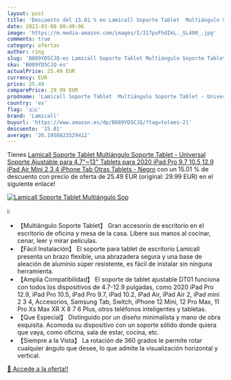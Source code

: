 ```yaml
---
layout: post
title: 'Descuento del 15.01 % en Lamicall Soporte Tablet  Multiángulo Sop'
date: 2021-03-08 00:49:06
image: 'https://m.media-amazon.com/images/I/317pvFhdIkL._SL400_.jpg'
comments: true
category: ofertas
author: ring
slug: 'B089YD5CJQ-es Lamicall Soporte Tablet Multiángulo Soporte Tablet -...'
sku: 'B089YD5CJQ-es'
actualPrice: 25.49 EUR
currency: EUR
price: 25.49
comparePrice: 29.99 EUR
prodname: 'Lamicall Soporte Tablet  Multiángulo Soporte Tablet - Universal Soporte Ajustable para 4.7"~13" Tablets para 2020 iPad Pro 9.7  10.5  12.9  iPad Air Mini 2 3 4  iPhone  Tab  Otras Tablets - Negro'
country: 'es'
flag: '🇪🇸'
brand: 'Lamicall'
buyurl: 'https://www.amazon.es/dp/B089YD5CJQ/?tag=tolees-21'
descuento: '15.01'
average: '26.1958823529412'
---
```


Tienes [Lamicall Soporte Tablet  Multiángulo Soporte Tablet - Universal Soporte Ajustable para 4.7"~13" Tablets para 2020 iPad Pro 9.7  10.5  12.9  iPad Air Mini 2 3 4  iPhone  Tab  Otras Tablets - Negro](https://www.amazon.es/dp/B089YD5CJQ/?tag=tolees-21) con un 15.01 % de descuento con precio de oferta de 25.49 EUR (original: 29.99 EUR) en el siguiente enlace!

[![Lamicall Soporte Tablet  Multiángulo Sop](https://m.media-amazon.com/images/I/317pvFhdIkL._SL400_.jpg)](https://www.amazon.es/dp/B089YD5CJQ/?tag=tolees-21)

ℹ️:

- 【Multiángulo Soporte Tablet】 Gran accesorio de escritorio en el escritorio de oficina y mesa de la casa. Libere sus manos al cocinar, cenar, leer y mirar películas.
- 【Fácil Instalación】 El soporte para tablet de escritorio Lamicall presenta un brazo flexible, una abrazadera segura y una base de aleación de aluminio súper resistente, es fácil de instalar sin ninguna herramienta.
- 【Amplia Compatibilidad】 El soporte de tablet ajustable DT01 funciona con todos los dispositivos de 4.7-12.9 pulgadas, como 2020 iPad Pro 12.9, iPad Pro 10.5, iPad Pro 9.7, iPad 10.2, iPad Air, iPad Air 2, iPad mini 2 3 4, Accesorios, Samsung Tab, Switch, iPhone 12 Mini, 12 Pro Max, 11 Pro Xs Max XR X 8 7 6 Plus, otros teléfonos inteligentes y tabletas.
- 【Que Especial】 Distinguido por un diseño minimalista y mano de obra exquisita. Acomoda su dispositivo con un soporte sólido donde quiera que vaya, como oficina, sala de estar, cocina, etc.
- 【Siempre a la Vista】 La rotación de 360 grados le permite rotar cualquier ángulo que desee, lo que admite la visualización horizontal y vertical.

[🛒 Accede a la oferta!!](https://www.amazon.es/dp/B089YD5CJQ/?tag=tolees-21)
